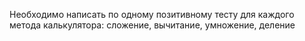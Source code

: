 Необходимо написать по одному позитивному тесту для каждого метода калькулятора:
сложение, вычитание, умножение, деление